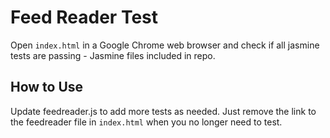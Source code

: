 # Feed Reader Test
Open `index.html` in a Google Chrome web browser and check if all jasmine tests are passing - Jasmine files included in repo.

## How to Use
Update feedreader.js to add more tests as needed. Just remove the link to the feedreader file in `index.html` when you no longer need to test.

